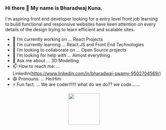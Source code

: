 ### Hi there 👋 My name is Bharadwaj Kuna.

I'm aspiring front end developer looking for a entry level front job learning to build functional and responsive websites have keen attention on every details of the design trying to learn efficient and scalable sites.

- 🔭 I’m currently working on ... React Projects
- 🌱 I’m currently learning ... React.JS and Front End Technologies
- 👯 I’m looking to collaborate on ... Open Source projects
- 🤔 I’m looking for help with ... Almost everything 
- 💬 Ask me about ... 3D Modelling
- 📫 How to reach me: ... Linkedin(https://www.linkedin.com/in/bharadwaj-swamy-9502704569/)
- 😄 Pronouns: ... He/Him
- ⚡ Fun fact: ... We are coder!!!!!! what do we do?? we code.......

<div id="header" align="center">
  <img src="https://media.giphy.com/media/M9gbBd9nbDrOTu1Mqx/giphy.gif" width="100"/>
</div>
